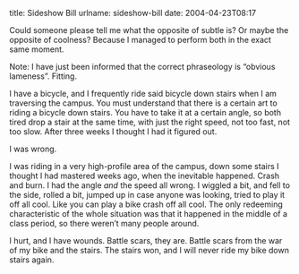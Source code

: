 title: Sideshow Bill
urlname: sideshow-bill
date: 2004-04-23T08:17

Could someone please tell me what the opposite of subtle is? Or maybe the opposite of coolness? Because I managed to perform both in the exact same moment.

Note: I have just been informed that the correct phraseology is &ldquo;obvious lameness&rdquo;. Fitting.

I have a bicycle, and I frequently ride said bicycle down stairs when I am traversing the campus. You must understand that there is a certain art to riding a bicycle down stairs. You have to take it at a certain angle, so both tired drop a stair at the same time, with just the right speed, not too fast, not too slow. After three weeks I thought I had it figured out.

I was wrong.

I was riding in a very high-profile area of the campus, down some stairs I thought I had mastered weeks ago, when the inevitable happened. Crash and burn. I had the angle _and_ the speed all wrong. I wiggled a bit, and fell to the side, rolled a bit, jumped up in case anyone was looking, tried to play it off all cool. Like you can play a bike crash off all cool. The only redeeming characteristic of the whole situation was that it happened in the middle of a class period, so there weren&#x02bc;t many people around.

I hurt, and I have wounds. Battle scars, they are. Battle scars from the war of my bike and the stairs. The stairs won, and I will never ride my bike down stairs again.